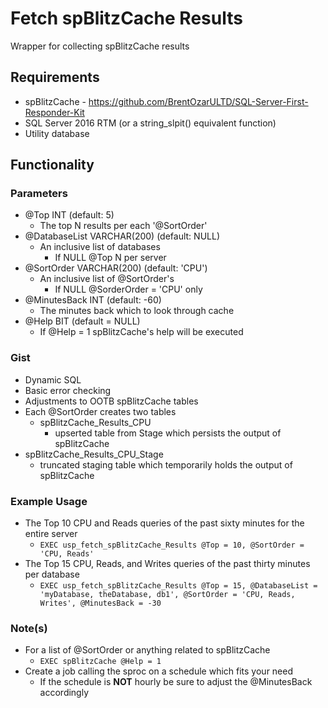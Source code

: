 # Fetch spBlitzCache Results
Wrapper for collecting spBlitzCache results

## Requirements
* spBlitzCache - https://github.com/BrentOzarULTD/SQL-Server-First-Responder-Kit
* SQL Server 2016 RTM (or a string_slpit() equivalent function)
* Utility database

## Functionality
### Parameters
* @Top INT (default: 5)
  * The top N results per each '@SortOrder'
* @DatabaseList VARCHAR(200) (default: NULL)
  * An inclusive list of databases 
    * If NULL @Top N per server
* @SortOrder VARCHAR(200) (default: 'CPU')
  * An inclusive list of @SortOrder's 
    * If NULL @SorderOrder = 'CPU' only
* @MinutesBack INT (default: -60)
  * The minutes back which to look through cache
* @Help BIT (default = NULL)
  * If @Help = 1 spBlitzCache's help will be executed

### Gist
* Dynamic SQL 
* Basic error checking
* Adjustments to OOTB spBlitzCache tables
* Each @SortOrder creates two tables
  * spBlitzCache_Results_CPU
    * upserted table from Stage which persists the output of spBlitzCache
* spBlitzCache_Results_CPU_Stage
  * truncated staging table which temporarily holds the output of spBlitzCache

### Example Usage
* The Top 10 CPU and Reads queries of the past sixty minutes for the entire server
  * `EXEC usp_fetch_spBlitzCache_Results @Top = 10, @SortOrder = 'CPU, Reads'`
* The Top 15 CPU, Reads, and Writes queries of the past thirty minutes per database
  * `EXEC usp_fetch_spBlitzCache_Results @Top = 15, @DatabaseList = 'myDatabase, theDatabase, db1', @SortOrder = 'CPU, Reads, Writes', @MinutesBack = -30`
 
### Note(s)
* For a list of @SortOrder or anything related to spBlitzCache 
  * `EXEC spBlitzCache @Help = 1`
* Create a job calling the sproc on a schedule which fits your need
  * If the schedule is **NOT** hourly be sure to adjust the @MinutesBack accordingly 

